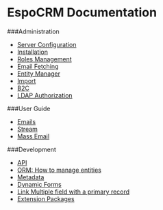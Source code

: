 # EspoCRM Documentation

###Administration
* [Server Configuration](https://github.com/espocrm/documentation/blob/master/administration/server-configuration.md)
* [Installation](https://github.com/espocrm/documentation/blob/master/administration/installation.md)
* [Roles Management](https://github.com/espocrm/documentation/blob/master/administration/roles-management.md)
* [Email Fetching](https://github.com/espocrm/documentation/blob/master/administration/email-fetching.md)
* [Entity Manager](https://github.com/espocrm/documentation/blob/master/administration/entity-manager.md)
* [Import](https://github.com/espocrm/documentation/blob/master/administration/import.md)
* [B2C](https://github.com/espocrm/documentation/blob/master/administration/b2c.md)
* [LDAP Authorization](https://github.com/espocrm/documentation/blob/master/administration/ldap-authorization.md)

###User Guide
* [Emails](https://github.com/espocrm/documentation/blob/master/user-guide/emails.md)
* [Stream](https://github.com/espocrm/documentation/blob/master/user-guide/stream.md)
* [Mass Email](https://github.com/espocrm/documentation/blob/master/user-guide/mass-email.md)

###Development
* [API](https://github.com/espocrm/documentation/blob/master/development/api.md)
* [ORM: How to manage entities](https://github.com/espocrm/documentation/blob/master/development/orm.md)
* [Metadata](https://github.com/espocrm/documentation/blob/master/development/metadata.md)
* [Dynamic Forms](https://github.com/espocrm/documentation/blob/master/development/dynamic-forms.md)
* [Link Multiple field with a primary record](https://github.com/espocrm/documentation/blob/master/development/link-multiple-with-primary.md)
* [Extension Packages](https://github.com/espocrm/documentation/blob/master/development/extension-packages.md)


